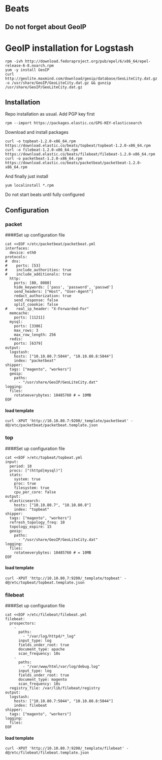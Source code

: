 # Beats
## Do not forget about GeoIP
# GeoIP installation for Logstash

```
rpm -ivh http://download.fedoraproject.org/pub/epel/6/x86_64/epel-release-6-8.noarch.rpm
yum -y install GeoIP
curl http://geolite.maxmind.com/download/geoip/database/GeoLiteCity.dat.gz -o /usr/share/GeoIP/GeoLiteCity.dat.gz && gunzip /usr/share/GeoIP/GeoLiteCity.dat.gz
```

## Installation
Repo installation as usual. Add PGP key first

```
rpm --import https://packages.elastic.co/GPG-KEY-elasticsearch
```
Download and install packages

```
curl -o topbeat-1.2.0-x86_64.rpm https://download.elastic.co/beats/topbeat/topbeat-1.2.0-x86_64.rpm
curl -o filebeat-1.2.0-x86_64.rpm https://download.elastic.co/beats/filebeat/filebeat-1.2.0-x86_64.rpm
curl -o packetbeat-1.2.0-x86_64.rpm https://download.elastic.co/beats/packetbeat/packetbeat-1.2.0-x86_64.rpm
```
And finally just install

```
yum localinstall *.rpm
```

Do not start beats until fully configured

## Configuration
### packet
####Set up configuration file

```
cat <<EOF >/etc/packetbeat/packetbeat.yml
interfaces:
  device: eth0
protocols:
#  dns:
#    ports: [53]
#    include_authorities: true
#    include_additionals: true
  http:
    ports: [80, 8080]
    hide_keywords: ['pass', 'password', 'passwd']
    send_headers: ["Host", "User-Agent"]
    redact_authorization: true
    send_response: false
    split_coookie: false
#    real_ip_header: "X-Forwarded-For"   
  memcache:
    ports: [11211]
  mysql:
    ports: [3306]
    max_rows: 3
    max_row_length: 256
  redis:
    ports: [6379]
output:
  logstash:
    hosts: ["10.10.80.7:5044", "10.10.80.8:5044"]
    index: "packetbeat"
shipper:
  tags: ["magento", "workers"]
  geoip:
    paths:
      - "/usr/share/GeoIP/GeoLiteCity.dat"
logging:
  files:
    rotateeverybytes: 10485760 # = 10MB
EOF
```

#### load template

```
curl -XPUT 'http://10.10.80.7:9200/_template/packetbeat' -d@/etc/packetbeat/packetbeat.template.json
```

### top
####Set up configuration file

```
cat <<EOF >/etc/topbeat/topbeat.yml
input:
  period: 10
  procs: ["(httpd|mysql)"]
  stats:
    system: true
    proc: true
    filesystem: true
    cpu_per_core: false
output:
  elasticsearch:
    hosts: ["10.10.80.7", "10.10.80.8"]
    index: "topbeat"
shipper:
  tags: ["magento", "workers"]
  refresh_topology_freq: 10
  topology_expire: 15
  geoip:
    paths:
      - "/usr/share/GeoIP/GeoLiteCity.dat"
logging:
  files:
    rotateeverybytes: 10485760 # = 10MB
EOF
```
#### load template

```
curl -XPUT 'http://10.10.80.7:9200/_template/topbeat' -d@/etc/topbeat/topbeat.template.json
```

### filebeat
####Set up configuration file

```
cat <<EOF >/etc/filebeat/filebeat.yml
filebeat:
  prospectors:
    -
      paths:
        - "/var/log/httpd/*_log"
      input_type: log
      fields_under_root: true
      document_type: apache
      scan_frequency: 10s
    -
      paths:
        - "/var/www/html/var/log/debug.log"
      input_type: log
      fields_under_root: true
      document_type: magento
      scan_frequency: 10s
  registry_file: /var/lib/filebeat/registry
output:
  logstash:
    hosts: ["10.10.80.7:5044", "10.10.80.8:5044"]
    index: filebeat
shipper:
  tags: ["magento", "workers"]
logging:
  files:
EOF
```

#### load template

```
curl -XPUT 'http://10.10.80.7:9200/_template/filebeat' -d@/etc/filebeat/filebeat.template.json
```
